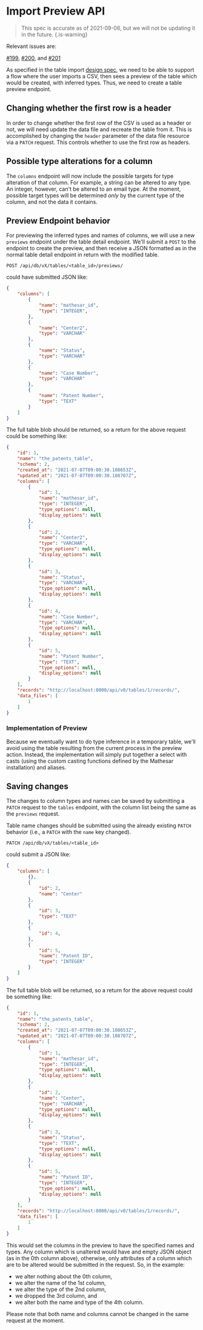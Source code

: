 # Import Preview API

> This spec is accurate as of 2021-09-06, but we will not be updating it in the future.
{.is-warning}

Relevant issues are:

[\#199](https://github.com/centerofci/mathesar/issues/199), [\#200](https://github.com/centerofci/mathesar/issues/200), and [\#201](https://github.com/centerofci/mathesar/issues/201)

As specified in the table import [design spec](/design/specs/table-import), we need to be able to support a flow where the user imports a CSV, then sees a preview of the table which would be created, with inferred types.  Thus, we need to create a table preview endpoint.

## Changing whether the first row is a header

In order to change whether the first row of the CSV is used as a header or not, we will need update the data file and recreate the table from it. This is accomplished by changing the `header` parameter of the data file resource via a `PATCH` request. This controls whether to use the first row as headers.

## Possible type alterations for a column

The `columns` endpoint will now include the possible targets for type alteration of that column.  For example, a string can be altered to any type.  An integer, however, can't be altered to an email type. At the moment, possible target types will be determined _only_ by the current type of the column, and not the data it contains.

## Preview Endpoint behavior

For previewing the inferred types and names of columns, we will use a new `previews` endpoint under the table detail endpoint.  We'll submit a `POST` to the endpoint to create the preview, and then receive a JSON formatted as in the normal table detail endpoint in return with the modified table.
```
POST /api/db/vX/tables/<table_id>/previews/
```
could have submitted JSON like:
```json
{
    "columns": [
        {
            "name": "mathesar_id",
            "type": "INTEGER",
        },
        {
            "name": "Center2",
            "type": "VARCHAR"
        },
        {
            "name": "Status",
            "type": "VARCHAR"
        },
        {
            "name": "Case Number",
            "type": "VARCHAR"
        },
        {
            "name": "Patent Number",
            "type": "TEXT"
        }
    ]
}
```
The full table blob should be returned, so a return for the above request could be something like:
```json
{
    "id": 1,
    "name": "the_patents_table",
    "schema": 2,
    "created_at": "2021-07-07T09:00:30.108653Z",
    "updated_at": "2021-07-07T09:00:30.108707Z",
    "columns": [
        {
            "id": 1,
            "name": "mathesar_id",
            "type": "INTEGER",
            "type_options": null,
            "display_options": null
        },
        {
            "id": 2,
            "name": "Center2",
            "type": "VARCHAR",
            "type_options": null,
            "display_options": null
        },
        {
            "id": 3,
            "name": "Status",
            "type": "VARCHAR",
            "type_options": null,
            "display_options": null
        },
        {
            "id": 4,
            "name": "Case Number",
            "type": "VARCHAR",
            "type_options": null,
            "display_options": null
        },
        {
            "id": 5,
            "name": "Patent Number",
            "type": "TEXT",
            "type_options": null,
            "display_options": null
        }
    ],
    "records": "http://localhost:8000/api/v0/tables/1/records/",
    "data_files": [
        1
    ]
}
```


### Implementation of Preview

Because we eventually want to do type inference in a temporary table, we'll avoid using the table resulting from the current process in the preview action.  Instead, the implementation will simply put together a select with casts (using the custom casting functions defined by the Mathesar installation) and aliases.

## Saving changes

The changes to column types and names can be saved by submitting a `PATCH` request to the `tables` endpoint, with the column list being the same as the `previews` request.  

Table name changes should be submitted using the already existing `PATCH` behavior (i.e., a `PATCH` with the `name` key changed).

```
PATCH /api/db/vX/tables/<table_id>
```
could submit a JSON like:
```json
{
    "columns": [
        {},
        {
            "id": 2,
            "name": "Center"
        },
        {
            "id": 3,
            "type": "TEXT"
        },
        {
            "id": 4,
        },
        {
            "id": 5,
            "name": "Patent ID",
            "type": "INTEGER"
        }
    ]
}
```
The full table blob will be returned, so a return for the above request could be something like:
```json
{
    "id": 1,
    "name": "the_patents_table",
    "schema": 2,
    "created_at": "2021-07-07T09:00:30.108653Z",
    "updated_at": "2021-07-07T09:00:30.108707Z",
    "columns": [
        {
            "id": 1,
            "name": "mathesar_id",
            "type": "INTEGER",
            "type_options": null,
            "display_options": null
        },
        {
            "id": 2,
            "name": "Center",
            "type": "VARCHAR",
            "type_options": null,
            "display_options": null
        },
        {
            "id": 3,
            "name": "Status",
            "type": "TEXT",
            "type_options": null,
            "display_options": null
        },
        {
            "id": 5,
            "name": "Patent ID",
            "type": "INTEGER",
            "type_options": null,
            "display_options": null
        }
    ],
    "records": "http://localhost:8000/api/v0/tables/1/records/",
    "data_files": [
        1
    ]
}
```


This would set the columns in the preview to have the specified names and types. Any column which is unaltered would have and empty JSON object (as in the 0th column above), otherwise, only attributes of a column which are to be altered would be submitted in the request. So, in the example:

- we alter nothing about the 0th column,
- we alter the name of the 1st column, 
- we alter the type of the 2nd column,
- we dropped the 3rd column, and
- we alter both the name and type of the 4th column.

Please note that both name and columns cannot be changed in the same request at the moment.